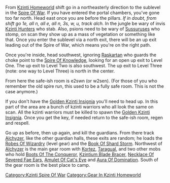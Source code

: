 From [Kzinti Homeworld](:Category:Kzinti_Homeworld.md "wikilink") shift
go in a northeasterly direction to the sublevel in the [Spire Of
War](:Category:Kzinti_Spire_Of_War.md "wikilink"). If you have entered
the portal chambers, you've gone too far north. Head east once you are
before the pillars. *If in doubt, from shift go 1e, all n, all e, all n,
3s, w, u, track alch.* In the jungle be wary of invis [Kzinti
Hunters](Kzinti_Hunter "wikilink") who stab. Also, psions need to be
wary of [Sussuruses](Sussurus "wikilink") who stomp, on scan they show
up as a mass of vegetation or something like that. Once you enter the
sublevel via a north exit, there will be an up exit leading out of the
Spire of War, which means you're on the right path.

Once you're inside, head southwest, ignoring
[Raskartan](Raskartan "wikilink") who guards the choke point to the
[Spire Of Knowledge](:Category:Kzinti_Spire_Of_Knowledge.md "wikilink"),
looking for an open up exit to Level One. The up exit to Level Two is
also southwest. The up exit to Level Three (note: one way to Level
Three) is north in the center.

From here the safe-ish room is e2swn (or w2sen). (For those of you who
remember the old spire run, this used to be a fully safe room. This is
not the case anymore.)

If you don't have the [Golden Kzinti
Insignia](Golden_Kzinti_Insignia "wikilink") you'll need to head up. In
this part of the area are a bunch of kzinti warriors who all look the
same on scan. All the kzinti warriors must be killed to spawn the
[Golden Kzinti Insignia](Golden_Kzinti_Insignia "wikilink"). Once you
get the key, if needed return to the safe-ish room, regen and respell.

Go up as before, then up again, and kill the guardians. From there track
[Alchyzer](Alchyzer "wikilink"), like the other guardian halls, these
exits are random; he loads the [Robes Of
Wizardry](Robes_Of_Wizardry "wikilink") (level gear) and the [Book Of
Shard Storm](Book_Of_Shard_Storm "wikilink"). Northwest of
[Alchyzer](Alchyzer "wikilink") is the main gear room with
[Kortez](Kortez "wikilink"), [Taragual](Taragual "wikilink"), and two
other mobs who hold [Boots Of The
Conqueror](Boots_Of_The_Conqueror "wikilink"), [Kzintium Blade
Bracer](Kzintium_Blade_Bracer "wikilink"), [Necklace Of Severed Fae
Ears](Necklace_Of_Severed_Fae_Ears "wikilink"), [Amulet Of Cat's
Eye](Amulet_Of_Cat's_Eye "wikilink") and [Aura Of
Domination](Aura_Of_Domination "wikilink"). South of the gear room is
the best place to camp.

[Category:Kzinti Spire Of War](Category:Kzinti_Spire_Of_War "wikilink")
[Category:Gear In Kzinti
Homeworld](Category:Gear_In_Kzinti_Homeworld "wikilink")
